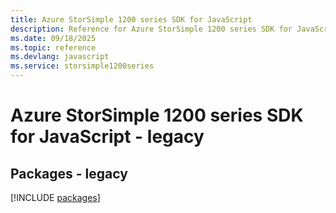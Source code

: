 ```yaml
---
title: Azure StorSimple 1200 series SDK for JavaScript
description: Reference for Azure StorSimple 1200 series SDK for JavaScript
ms.date: 09/18/2025
ms.topic: reference
ms.devlang: javascript
ms.service: storsimple1200series
---
```

# Azure StorSimple 1200 series SDK for JavaScript - legacy
## Packages - legacy
[!INCLUDE [packages](storsimple-1200-series-index.md)]